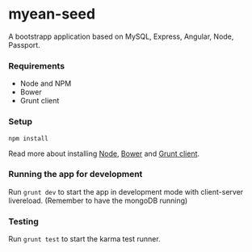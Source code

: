 myean-seed  
=========

A bootstrapp application based on MySQL, Express, Angular, Node, Passport.

### Requirements

- Node and NPM
- Bower
- Grunt client

### Setup

```
npm install
```

Read more about installing [Node](https://nodejs.org/download/), [Bower](http://bower.io/) and [Grunt client](http://gruntjs.com/getting-started).

### Running the app for development

Run ```grunt dev``` to start the app in development mode with client-server livereload. (Remember to have the mongoDB running)

### Testing

Run ```grunt test``` to start the karma test runner.